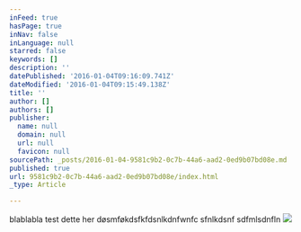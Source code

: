 ```yaml
---
inFeed: true
hasPage: true
inNav: false
inLanguage: null
starred: false
keywords: []
description: ''
datePublished: '2016-01-04T09:16:09.741Z'
dateModified: '2016-01-04T09:15:49.138Z'
title: ''
author: []
authors: []
publisher:
  name: null
  domain: null
  url: null
  favicon: null
sourcePath: _posts/2016-01-04-9581c9b2-0c7b-44a6-aad2-0ed9b07bd08e.md
published: true
url: 9581c9b2-0c7b-44a6-aad2-0ed9b07bd08e/index.html
_type: Article

---
```

blablabla test dette her døsmføkdsfkfdsnlkdnfwnfc sfnlkdsnf sdfmlsdnfln  ![](https://the-grid-user-content.s3-us-west-2.amazonaws.com/b88c46e1-8df8-425d-a7a9-b5b8a119e0af.jpg)
